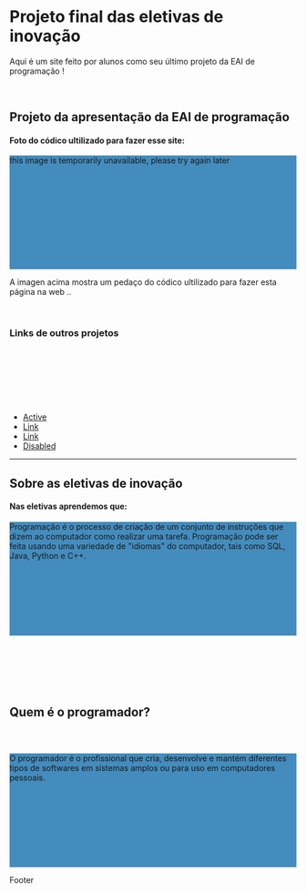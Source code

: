 <!DOCTYPE html>
<html lang="en">
<head>
  <title>apresentação do projeto da apresentação </title>
  <meta charset="utf-8">
  <meta name="viewport" content="width=device-width, initial-scale=1">
  <link rel="stylesheet" href="https://maxcdn.bootstrapcdn.com/bootstrap/4.5.2/css/bootstrap.min.css">
  <script src="https://ajax.googleapis.com/ajax/libs/jquery/3.5.1/jquery.min.js"></script>
  <script src="https://cdnjs.cloudflare.com/ajax/libs/popper.js/1.16.0/umd/popper.min.js"></script>
  <script src="https://maxcdn.bootstrapcdn.com/bootstrap/4.5.2/js/bootstrap.min.js"></script>
  <style>
  .fakeimg {
    height: 200px;
    background: rgb(68, 140, 189);
  }
  </style>
</head>
<body>

<div class="jumbotron text-center" style="margin-bottom:2">
  <h1>Projeto final das eletivas de inovação</h1>
  <p>Aqui é um site feito por alunos como seu último projeto da EAI de programação !</p> 
</div>



<div class="container" style="margin-top:60px">
  <div class="row">
    <div class="col-sm-4">
      <h2> Projeto da apresentação da EAI de programação</h2>
      <h4>Foto do códico ultilizado para fazer esse site:</h4>
      <div class="fakeimg">
this image is temporarily unavailable, please try again later </div>
      <p>A imagen acima mostra um pedaço do códico ultilizado para fazer esta página na web ..</p>
      <p> ⠀⠀⠀⠀⠀⠀⠀⠀⠀⠀⠀⠀⠀⠀⠀⠀⠀⠀⠀⠀⠀⠀⠀⠀</p>
      <h3>Links de outros projetos</h3>
      <p>              ⠀⠀⠀⠀⠀⠀⠀⠀⠀⠀⠀⠀⠀⠀⠀⠀⠀⠀⠀⠀⠀⠀⠀⠀⠀⠀⠀⠀⠀⠀⠀⠀⠀⠀⠀⠀⠀⠀⠀⠀⠀⠀⠀⠀⠀⠀⠀⠀⠀⠀⠀⠀⠀⠀⠀⠀⠀⠀⠀⠀⠀⠀⠀⠀⠀⠀⠀⠀⠀⠀⠀⠀⠀⠀⠀⠀⠀⠀⠀⠀⠀⠀⠀⠀⠀⠀⠀⠀⠀⠀⠀⠀⠀⠀⠀⠀⠀⠀⠀⠀⠀⠀⠀⠀       </p>
      <p>       ⠀⠀⠀⠀⠀⠀⠀⠀⠀⠀⠀⠀⠀⠀⠀⠀⠀⠀⠀⠀⠀⠀⠀⠀⠀⠀⠀⠀⠀⠀⠀⠀⠀⠀⠀⠀       ⠀⠀⠀⠀⠀⠀⠀⠀⠀⠀⠀⠀⠀⠀⠀⠀⠀⠀⠀⠀⠀⠀⠀⠀⠀⠀⠀⠀⠀⠀⠀⠀⠀⠀⠀⠀     </p>
           <ul class="nav nav-pills flex-column">
        <li class="nav-item">
          <a class="nav-link active" href="#">Active</a>
        </li>
        <li class="nav-item">
          <a class="nav-link" href="http://github.com/HeitorTNI/HeitorTNI.github.io/blob/main/README.md">Link</a>
        </li>
        <li class="nav-item">
          <a class="nav-link" href="http://github.com">Link</a>
        </li>
        <li class="nav-item">
          <a class="nav-link disabled" href="#">Disabled</a>
        </li>
      </ul>
      <hr class="d-sm-none">
    </div>
    <div class="col-sm-8">
      <h2> Sobre as eletivas de inovação </h2>
      <h4>  Nas eletivas aprendemos que: </h2>
          <div class="fakeimg">
            Programação é o processo de criação de um conjunto de instruções que dizem ao computador como realizar uma tarefa. Programação pode ser feita usando uma variedade de "idiomas" do computador, tais como SQL, Java, Python e C++. </div>
      <p>  ⠀⠀⠀⠀⠀⠀⠀⠀</p>
      <p> ⠀⠀⠀⠀⠀⠀⠀⠀⠀⠀⠀⠀</p>
            <br>
      <h2>Quem é o programador?</h2>
      <h5>⠀⠀⠀⠀⠀⠀⠀⠀⠀⠀⠀⠀</h5>
      <div class="fakeimg">
        O programador é o profissional que cria, desenvolve e mantém diferentes tipos de softwares em sistemas amplos ou para uso em computadores pessoais. 
        </div>
      <p>   </p>
        </div>
  </div>
</div>

<div class="jumbotron text-center" style="margin-bottom:0">
  <p>Footer</p>
</div>

</body>
</html>
